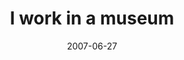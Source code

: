 ---
layout: base.njk
title : 'I work in a museum' 
view_title : 'I work in a museum' 
year : '2007' 
date : '2007-06-27' 
img_file : '/drawing/iworkinamuseum.png' 
html_file : 'iworkinamuseum' 
next_html : 'ilovethissong.html' 
year_order : '79' 
permalink : "title/{{html_file}}.html"
---